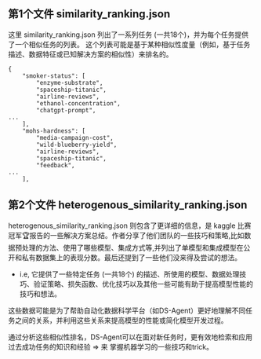 ## 第1个文件 similarity_ranking.json

这里 similarity_ranking.json 列出了一系列任务 (一共18个)，并为每个任务提供了一个相似任务的列表。
这个列表可能是基于某种相似性度量（例如，基于任务描述、数据特征或已知解决方案的相似性）来排名的。
```
{
    "smoker-status": [
        "enzyme-substrate",
        "spaceship-titanic",
        "airline-reviews",
        "ethanol-concentration",
        "chatgpt-prompt",
...
    ],
    "mohs-hardness": [
        "media-campaign-cost",
        "wild-blueberry-yield",
        "airline-reviews",
        "spaceship-titanic",
        "feedback",
...
    ],
```

## 第2个文件 heterogenous_similarity_ranking.json

heterogenous_similarity_ranking.json 则包含了更详细的信息，是 kaggle 比赛冠军🏆报告的一些解决方案总结。作者分享了他们团队的一些技巧和策略,比如数据预处理的方法、使用了哪些模型、集成方式等,并列出了单模型和集成模型在公开和私有数据集上的表现分数。最后还提到了一些他们没来得及尝试的想法。

* i.e, 它提供了一些特定任务 (一共18个) 的描述、所使用的模型、数据处理技巧、验证策略、损失函数、优化技巧以及其他一些可能有助于提高模型性能的技巧和想法。

这些数据可能是为了帮助自动化数据科学平台（如DS-Agent）更好地理解不同任务之间的关系，并利用这些关系来提高模型的性能或简化模型开发过程。

通过分析这些相似性排名，DS-Agent可以在面对新任务时，更有效地检索和应用过去成功任务的知识和经验 => 来 掌握机器学习的一些技巧和trick。
